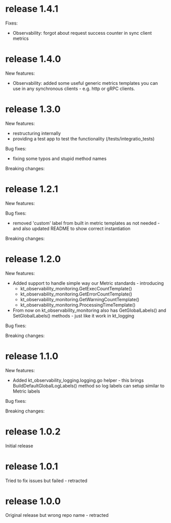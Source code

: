 
# release 1.4.1

Fixes:
 * Observability: forgot about request success counter in sync client metrics


# release 1.4.0

New features:
 * Observability: added some useful generic metrics templates you can use in any synchronous clients - e.g. http or gRPC clients.

# release 1.3.0

New features:
 * restructuring internally
 * providing a test app to test the functionality (/tests/integratio_tests)

Bug fixes:
 * fixing some typos and stupid method names

Breaking changes:


# release 1.2.1

New features:

Bug fixes:
 * removed 'custom' label from built in metric templates as not needed - and also updated README to show correct instantiation

Breaking changes:


# release 1.2.0

New features:
 * Added support to handle simple way our Metric standards - introducing
    * kt_observability_monitoring.GetExecCountTemplate()
    * kt_observability_monitoring.GetErrorCountTemplate()
    * kt_observability_monitoring.GetWarningCountTemplate()
    * kt_observability_monitoring.ProcessingTimeTemplate()
 * From now on kt_observability_monitoring also has GetGlobalLabels() and SetGlobalLabels() methods - just like it work in kt_logging

Bug fixes:

Breaking changes:


# release 1.1.0

New features:
 * Added kt_observability_logging.logging.go helper - this brings BuildDefaultGlobalLogLabels() method so log labels can setup similar to Metric labels

Bug fixes:

Breaking changes:


# release 1.0.2

Initial release

# release 1.0.1

Tried to fix issues but failed - retracted

# release 1.0.0

Original release but wrong repo name - retracted